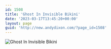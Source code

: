 ```yaml
---
id: 1508
title: 'Ghost In Invisible Bikini'
date: '2023-03-17T13:45:20+00:00'
layout: page
guid: 'http://new.andydixon.com/?page_id=1508'
---
```


![Ghost In Invisible Bikini](https://i0.wp.com/assets.g8x2.ldn.idrivee2-23.com/posters/Ghost%20In%20Invisible%20Bikini%2001.jpg?w=1200&ssl=1 "Ghost In Invisible Bikini")